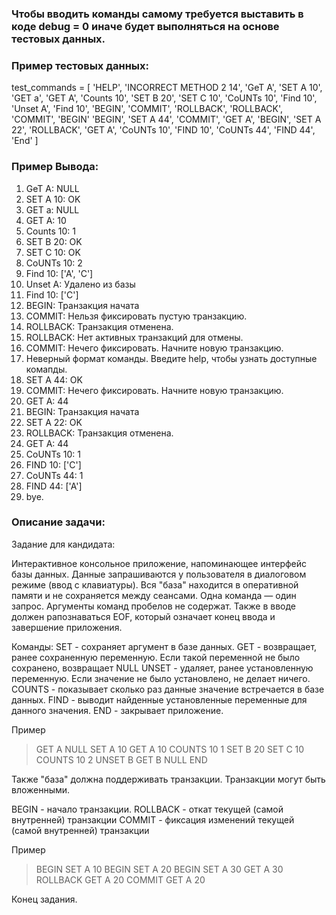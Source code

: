 ### Чтобы вводить команды самому требуется выставить в коде debug = 0 иначе будет выполняться на основе тестовых данных.

### Пример тестовых данных:

test_commands = [
'HELP', 'INCORRECT METHOD 2 14', 'GeT A', 'SET A 10',
'GET a', 'GET A', 'Counts 10', 'SET B 20', 'SET C 10', 'CoUNTs 10',
'Find 10', 'Unset A', 'Find 10', 'BEGIN', 'COMMIT', 'ROLLBACK', 'ROLLBACK', 'COMMIT', 'BEGIN'
'BEGIN', 'SET A 44', 'COMMIT', 'GET A', 'BEGIN', 'SET A 22', 'ROLLBACK', 'GET A',
'CoUNTs 10', 'FIND 10', 'CoUNTs 44', 'FIND 44', 'End'
]

### Пример Вывода:

1.  GeT A: NULL
1.  SET A 10: OK
1.  GET a: NULL
1.  GET A: 10
1.  Counts 10: 1
1.  SET B 20: OK
1.  SET C 10: OK
1.  CoUNTs 10: 2
1.  Find 10: ['A', 'C']
1.  Unset A: Удалено из базы
1.  Find 10: ['C']
1.  BEGIN: Транзакция начата
1.  COMMIT: Нельзя фиксировать пустую транзакцию.
1.  ROLLBACK: Транзакция отменена.
1.  ROLLBACK: Нет активных транзакций для отмены.
1.  COMMIT: Нечего фиксировать. Начните новую транзакцию.
1.  Неверный формат команды. Введите help, чтобы узнать доступные комапды.
1.  SET A 44: OK
1.  COMMIT: Нечего фиксировать. Начните новую транзакцию.
1.  GET A: 44
1.  BEGIN: Транзакция начата
1.  SET A 22: OK
1.  ROLLBACK: Транзакция отменена.
1.  GET A: 44
1.  CoUNTs 10: 1
1.  FIND 10: ['C']
1.  CoUNTs 44: 1
1.  FIND 44: ['A']
1.  bye.

### Описание задачи:

Задание для кандидата:

Интерактивное консольное приложение, напоминающее интерфейс базы
данных. Данные запрашиваются у пользователя в диалоговом режиме (ввод
с клавиатуры). Вся "база" находится в оперативной памяти и не
сохраняется между сеансами. Одна команда — один запрос. Аргументы
команд пробелов не содержат. Также в вводе должен рапознаваться EOF,
который означает конец ввода и завершение приложения.

Команды:
SET - сохраняет аргумент в базе данных.
GET - возвращает, ранее сохраненную переменную. Если такой переменной не было сохранено, возвращает NULL
UNSET - удаляет, ранее установленную переменную. Если значение не было установлено, не делает ничего.
COUNTS - показывает сколько раз данные значение встречается в базе данных.
FIND - выводит найденные установленные переменные для данного значения.
END - закрывает приложение.

Пример

> GET A
> NULL
> SET A 10
> GET A
> 10
> COUNTS 10
> 1
> SET B 20
> SET C 10
> COUNTS 10
> 2
> UNSET B
> GET B
> NULL
> END

Также "база" должна поддерживать транзакции. Транзакции могут быть
вложенными.

BEGIN - начало транзакции.
ROLLBACK - откат текущей (самой внутренней) транзакции
COMMIT - фиксация изменений текущей (самой внутренней) транзакции

Пример

> BEGIN
> SET A 10
> BEGIN
> SET A 20
> BEGIN
> SET A 30
> GET A
> 30
> ROLLBACK
> GET A
> 20
> COMMIT
> GET A
> 20

Конец задания.

